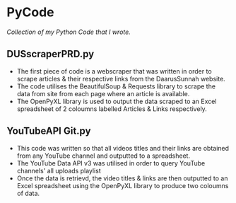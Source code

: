 # PyCode
*Collection of my Python Code that I wrote.*

## DUSscraperPRD.py 
- The first piece of code is a webscraper that was written in order to scrape articles & their respective links from the DaarusSunnah website.
- The code utilises the BeautifulSoup & Requests library to scrape the data from site from each page where an article is available. 
- The OpenPyXL library is used to output the data scraped to an Excel spreadsheet of 2 coloumns labelled Articles & Links respectively.

## YouTubeAPI Git.py
- This code was written so that all videos titles and their links are obtained from any YouTube channel and outputted to a spreadsheet.
- The YouTube Data API v3 was utilised in order to query YouTube channels' all uploads playlist
- Once the data is retrievd, the video titles & links are then outputted to an Excel spreadsheet using the OpenPyXL library to produce two coloumns of data.

